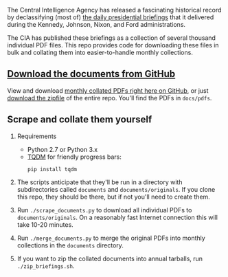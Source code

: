 The Central Intelligence Agency has released a fascinating historical record by declassifying (most of) [the daily presidential briefings](https://www.cia.gov/library/readingroom/presidents-daily-brief) that it delivered during the Kennedy, Johnson, Nixon, and Ford administrations.

The CIA has published these briefings as a collection of several thousand individual PDF files. This repo provides code for downloading these files in bulk and collating them into easier-to-handle monthly collections.

## [Download the documents from GitHub](https://github.com/jonbruner/cia-briefings/tree/master/docs/pdfs)
View and download [monthly collated PDFs right here on GitHub](https://github.com/jonbruner/cia-briefings/tree/master/docs/pdfs), or just [download the zipfile](https://github.com/jonbruner/cia-briefings/archive/master.zip) of the entire repo. You'll find the PDFs in `docs/pdfs`.

## Scrape and collate them yourself
1. Requirements
    - Python 2.7 or Python 3.x
    - [TQDM](https://pypi.python.org/pypi/tqdm) for friendly progress bars:
        ```
        pip install tqdm
        ```
2. The scripts anticipate that they'll be run in a directory with subdirectories called `documents` and `documents/originals`. If you clone this repo, they should be there, but if not you'll need to create them.

3. Run `./scrape_documents.py` to download all individual PDFs to `documents/originals`. On a reasonably fast Internet connection this will take 10-20 minutes.

4. Run `./merge_documents.py` to merge the original PDFs into monthly collections in the `documents` directory.

5. If you want to zip the collated documents into annual tarballs, run `./zip_briefings.sh`.
